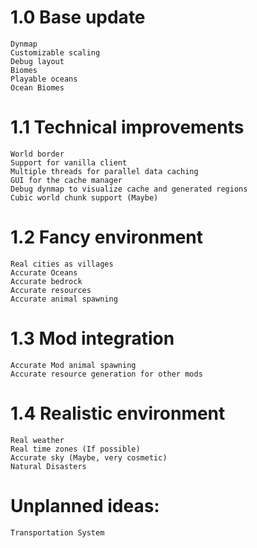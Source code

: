 # 1.0 Base update
	Dynmap
	Customizable scaling
	Debug layout
	Biomes
	Playable oceans
	Ocean Biomes

# 1.1 Technical improvements
	World border
	Support for vanilla client
	Multiple threads for parallel data caching
	GUI for the cache manager
	Debug dynmap to visualize cache and generated regions
	Cubic world chunk support (Maybe)

# 1.2 Fancy environment
	Real cities as villages
	Accurate Oceans
	Accurate bedrock
	Accurate resources
	Accurate animal spawning

# 1.3 Mod integration
	Accurate Mod animal spawning
	Accurate resource generation for other mods

# 1.4 Realistic environment
	Real weather
	Real time zones (If possible)
	Accurate sky (Maybe, very cosmetic)
	Natural Disasters

# Unplanned ideas:
	Transportation System
